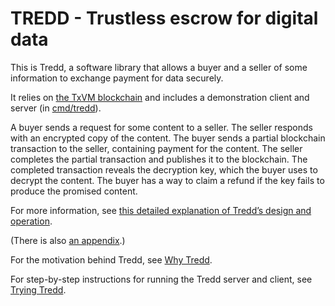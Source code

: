 # TREDD - Trustless escrow for digital data

This is Tredd,
a software library that allows a buyer and a seller of some information to exchange payment for data securely.

It relies on
[the TxVM blockchain](https://github.com/chain/txvm)
and includes a demonstration client and server
(in
[cmd/tredd](https://github.com/bobg/tredd/tree/master/cmd/tredd)).

A buyer sends a request for some content to a seller.
The seller responds with an encrypted copy of the content.
The buyer sends a partial blockchain transaction to the seller,
containing payment for the content.
The seller completes the partial transaction and publishes it to the blockchain.
The completed transaction reveals the decryption key,
which the buyer uses to decrypt the content.
The buyer has a way to claim a refund if the key fails to produce the promised content.

For more information,
see
[this detailed explanation of Tredd’s design and operation](https://medium.com/@bob.glickstein/tredd-trustless-escrow-for-digital-data-1ce5a0018e95).

(There is also [an appendix](https://medium.com/@bob.glickstein/tredd-appendix-frontier-sets-84e60bd19d59).)

For the motivation behind Tredd, see [Why Tredd](Why.md).

For step-by-step instructions for running the Tredd server and client, see [Trying Tredd](Try.md).
